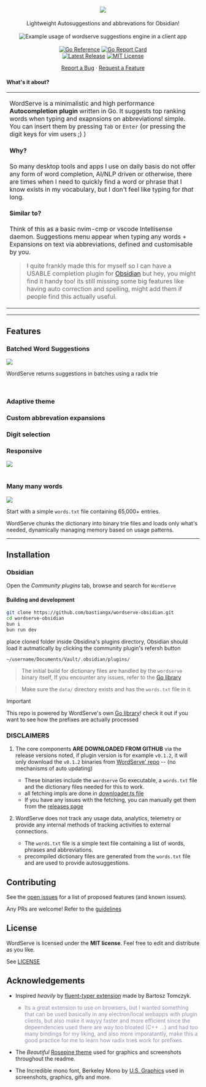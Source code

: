 <h1 align="center">
  <a href="https://github.com/bastiangx/wordserve-obsidian">
 <picture>
      <source media="(prefers-color-scheme: light)" srcset="https://files.catbox.moe/89vvzu.png">
      <source media="(prefers-color-scheme: dark)" srcset="https://files.catbox.moe/5gb4ye.png">
      <img src="https://files.catbox.moe/5gb4ye.png"/>
    </picture>
  </a>
</h1>

<div align="center">
Lightweight Autosuggestions and abbrevations for Obsidian!

<br />
<br />

<div align="center">
    <picture>
      <source srcset="https://github.com/user-attachments/assets/0da6f300-0711-4f85-85c4-6a19c22a7f75" />
      <img src="https://github.com/user-attachments/assets/0da6f300-0711-4f85-85c4-6a19c22a7f75" alt="Example usage of wordserve suggestions engine in a client app" />
    </picture>
</div>

<br />
<a href="https://pkg.go.dev/github.com/bastiangx/wordserve"><img src="https://img.shields.io/badge/reference-black?style=for-the-badge&logo=go&logoSize=auto&labelColor=%23363A4F&color=%237dc4e4" alt="Go Reference"></a> <a href="https://goreportcard.com/report/github.com/bastiangx/wordserve"><img src="https://img.shields.io/badge/A%2B-black?style=for-the-badge&logoSize=auto&label=go%20report&labelColor=%23363A4F&color=%23a6da95" alt="Go Report Card"></a>
<br />
<a href="https://github.com/bastiangx/wordserve/releases/latest"><img src="https://img.shields.io/github/v/release/bastiangx/wordserve?sort=semver&display_name=tag&style=for-the-badge&labelColor=%23363A4F&color=%23f5a97f" alt="Latest Release"></a> <a href="https://github.com/bastiangx/wordserve/blob/main/LICENSE"><img src="https://img.shields.io/badge/MIT-black?style=for-the-badge&label=license&labelColor=%23363A4F&color=%23b7bdf8" alt="MIT License"></a>
<br />

  <a href="https://github.com/bastiangx/wordserve-obsidian/issues/new?assignees=&labels=bug&template=BUG-REPORT.yml&title=%5BBug%5D%3A+">Report a Bug</a>
  ·
  <a href="https://github.com/bastiangx/wordserve-obsidian/issues/new?assignees=&labels=enhancement&template=FEATURE-REQUEST.yml&title=%5BFeature%5D%3A+">Request a Feature</a>
</div>

#### What's it about?

<table>
<tr>
<td>

WordServe is a minimalistic and high performance **Autocompletion plugin** written in Go.
It suggests top ranking words when typing and exapnsions on abbreviations! simple.
You can insert them by pressing `Tab` or `Enter` (or pressing the digit keys for vim users ;) )

#### Why?

So many desktop tools and apps I use on daily basis do not offer any form of word completion, AI/NLP driven or otherwise, there are times when I need to quickly find a word or phrase that I know exists in my vocabulary, but I don't feel like typing for _that_ long.

#### Similar to?

Think of this as a basic nvim-cmp or vscode Intellisense daemon.
Suggestions menu appear when typing any words + Expansions on text via abbreviations, defined and customisable by you.

> I quite frankly made this for myself so I can have a USABLE completion plugin for [Obsidian](https://obsidian.md) but hey, you might find it handy too!
> its still missing some big features like having auto correction and spelling, might add them if people find this actually useful.

</td>
</tr>
</table>

---

## Features

### Batched Word Suggestions

 <picture>
      <source media="(prefers-color-scheme: light)" srcset="https://files.catbox.moe/sd3ikj.png">
      <source media="(prefers-color-scheme: dark)" srcset="https://files.catbox.moe/h26n6q.png">
      <img src="https://files.catbox.moe/h26n6q.png"/>
    </picture>
<br />

WordServe returns suggestions in batches using a radix trie

<br />

### Adaptive theme

### Custom abbrevation expansions

### Digit selection

### Responsive

 <picture>
      <source media="(prefers-color-scheme: light)" srcset="https://files.catbox.moe/ca82mt.png">
      <source media="(prefers-color-scheme: dark)" srcset="https://files.catbox.moe/8emcdr.png">
      <img src="https://files.catbox.moe/8emcdr.png"/>
    </picture>
<br />
<br />

### Many many words

 <picture>
      <source media="(prefers-color-scheme: light)" srcset="https://files.catbox.moe/z463kh.png">
      <source media="(prefers-color-scheme: dark)" srcset="https://files.catbox.moe/w4cn0v.png">
      <img src="https://files.catbox.moe/w4cn0v.png"/>
    </picture>

<br />

Start with a simple `words.txt` file containing 65,000+ entries.

WordServe chunks the dictionary into binary trie files and loads only what's needed, dynamically managing memory based on usage patterns.

---

## Installation

### Obsidian

Open the _Community plugins_ tab, browse and search for `WordServe`

#### Building and development

```sh
git clone https://github.com/bastiangx/wordserve-obsidian.git
cd wordserve-obsidian
bun i
bun run dev
```

place cloned folder inside Obsidina's plugins directory, Obsidian should load it autmatically by clicking the community plugin's refersh button

```
~/username/Documents/Vault/.obsidian/plugins/
```

> The initial build for dictionary files are handled by the `wordserve` binary itself, If you encounter any issues, refer to the [Go library](https://github.com/bastiangx/wordserve)

> Make sure the `data/` directory exists and has the `words.txt` file in it.

> [!important]
> This repo is powered by WordServe's own [Go library](https://github.com/bastiangx/wordserve)! check it out if you want to see how the prefixes are actually processed

### DISCLAIMERS

1. The core components **ARE DOWNLOADED FROM GITHUB** via the release versions noted, if plugin version is for example `v0.1.2`, it will only download the `v0.1.2` binaries from [WordServe' repo](https://github.com/bastiangx/wordserve) -- (no mechanisms of auto updating)
   - These binaries include the `wordserve` Go executable, a `words.txt` file and the dictionary files needed for this to work.
   - all fetching impls are done in [downloader.ts file](./src/core/downloader.ts)
   - If you have any issues with the fetching, you can manually get them from the [releases page](https://github.com/bastiangx/wordserve/releases/latest)

2. WordServe does not track any usage data, analytics, telemetry or provide any internal methods of tracking activities to external connections.
   - The `words.txt` file is a simple text file containing a list of words, phrases and abbreviations.
   - precompiled dictionary files are generated from the `words.txt` file and are used to provide autosuggestions.

## Contributing

See the [open issues](https://github.com/bastiangx/wordserve-obsidian/issues) for a list of proposed features (and known issues).

Any PRs are welcome! Refer to the [guidelines](.github/CONTRIBUTING.md)

## License

WordServe is licensed under the **MIT license**.
Feel free to edit and distribute as you like.

See [LICENSE](LICENSE)

## Acknowledgements

- Inspired _heavily_ by [fluent-typer extension](https://github.com/bartekplus/FluentTyper) made by Bartosz Tomczyk.
  - <span style="color: #908caa;">  Its a great extension to use on browsers, but I wanted something that can be used basically in any electron/local webapps with plugin clients, but also make it wayyy faster and more efficient since the depeendencies used there are way too bloated (C++ ...) and had too many bindings for my liking, and also more imporatantly, make this a good practice for me to learn how radix tries work for prefixes.</span>

- The _Beautiful_ [Rosepine theme](https://rosepinetheme.com/) used for graphics and screenshots throughout the readme.
- The Incredible mono font, Berkeley Mono by [U.S. Graphics](https://usgraphics.com/products/berkeley-mono) used in screenshots, graphics, gifs and more.
